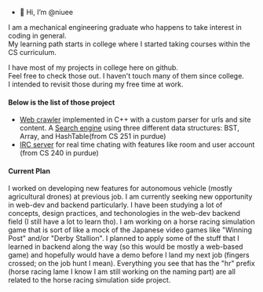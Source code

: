 - 👋 Hi, I’m @niuee

I am a mechanical engineering graduate who happens to take interest in coding in general.<br>
My learning path starts in college where I started taking courses within the CS curriculum. <br>

I have most of my projects in college here on github.<br>
Feel free to check those out. I haven't touch many of them since college. <br> 
I intended to revisit those during my free time at work.<br>

#### Below is the list of those project
- [Web crawler](https://github.com/niuee/simple-crawler) implemented in C++ with a custom parser for urls and site content. 
A [Search engine](https://github.com/niuee/simple-searchengine) using three different data structures: BST, Array, and HashTable(from CS 251 in purdue)
- [IRC server](https://github.com/niuee/ircserver-practice) for real time chating with features like room and user account (from CS 240 in purdue)

#### Current Plan
I worked on developing new features for autonomous vehicle (mostly agricultural drones) at previous job. I am currently seeking new opportunity in web-dev and backend particularly. 
I have been studying a lot of concepts, design practices, and techonologies in the web-dev backend field (I still have a lot to learn tho). I am working on a horse racing simulation game that is sort of like a mock of the Japanese video games like "Winning Post" and/or "Derby Stallion". I planned to apply some of the stuff that I learned in backend along the way (so this would be mostly a web-based game) and hopefully would have a demo before I land my next job (fingers crossed; on the job hunt I mean). Everything you see that has the "hr" prefix (horse racing lame I know I am still working on the naming part) are all related to the horse racing simulation side project.


<!---
niuee/niuee is a ✨ special ✨ repository because its `README.md` (this file) appears on your GitHub profile.
You can click the Preview link to take a look at your changes.
--->
